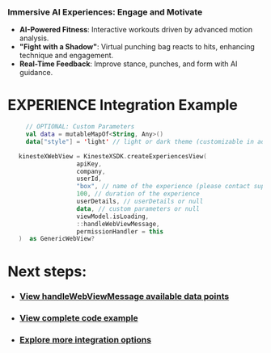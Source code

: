 ### Immersive AI Experiences: Engage and Motivate

- **AI-Powered Fitness**: Interactive workouts driven by advanced motion analysis.
- **"Fight with a Shadow"**: Virtual punching bag reacts to hits, enhancing technique and engagement.
- **Real-Time Feedback**: Improve stance, punches, and form with AI guidance.

# **EXPERIENCE Integration Example**

```kotlin
     // OPTIONAL: Custom Parameters
     val data = mutableMapOf<String, Any>()
     data["style"] = 'light' // light or dark theme (customizable in admin dashboard)

   kinesteXWebView = KinesteXSDK.createExperiencesView(
                   apiKey,
                   company,
                   userId,
                   "box", // name of the experience (please contact support@kinestex.com for more details)
                   100, // duration of the experience
                   userDetails, // userDetails or null
                   data, // custom parameters or null
                   viewModel.isLoading,
                   ::handleWebViewMessage,
                   permissionHandler = this
   )  as GenericWebView?
```

# Next steps:

- ### [View handleWebViewMessage available data points](../../data.md)
- ### [View complete code example](../../examples/ai-experiences.md)
- ### [Explore more integration options](../overview.md)
